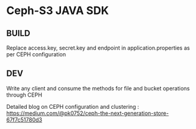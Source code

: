 # Ceph-S3 JAVA SDK
## BUILD
Replace access.key, secret.key and endpoint in application.properties as per CEPH configuration
## DEV
Write any client and consume the methods for file and bucket operations through CEPH 

Detailed blog on CEPH configuration and clustering : https://medium.com/@pk0752/ceph-the-next-generation-store-67f7c51780d3
